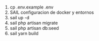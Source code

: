 1. cp .env.example .env
2. SAIL configuracion de docker y entornos 
2. sail up -d
3. sail php artisan migrate
4. sail php artisan db:seed
5. sail yarn build
